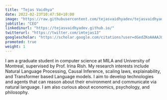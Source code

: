 ```yaml
---
title: "Tejas Vaidhya"
date: 2022-02-23T10:47:58+10:00
image: "https://raw.githubusercontent.com/tejasvaidhyadev/tejasvaidhyadev.github.io/master/_images/tejas2.jpg"
jobtitle: "CEO"
linkedinurl: "https://tejasvaidhyadev.github.io/"
twitterurl: "https://twitter.com/imtejas13"
googlescholar: "https://scholar.google.com/citations?user=dGedZKoAAAAJ&hl=en"
promoted: true
weight: 1
---
```

I am a graduate student in computer science at MILA and University of Montreal, supervised by Prof. Irina Rish. My research interests include Natural Language Processing, Causal Inference, scaling laws, explainability, and Transformer based Language models. I aim to develop technologies and agents that can reason about their environment and communicate via natural language. I am also curious about economics, psychology, and philosophy.



